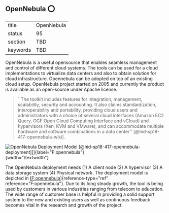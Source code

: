## OpenNebula :o:


|          |            |
| -------- | ---------- |
| title    | OpenNebula |
| status   | 95         |
| section  | TBD        |
| keywords | TBD        |



OpenNebula is a useful opensource that enables seamless management and
control of different cloud systems. The tools can be used for a cloud
implementations to virtualize data centers and also to obtain solution
for cloud infrastructure. Opennebula can be adopted on top of an
existing cloud setup. OpenNebula project started on 2005 and currently
the product is available as an open-source under Apache license.

> ``The toolkit includes features for integration, management,
> scalability, security and accounting. It also claims
> standardization, interoperability and portability, providing cloud
> users and administrators with a choice of several cloud interfaces
> (Amazon EC2 Query, OGF Open Cloud Computing Interface and vCloud)
> and hypervisors (Xen, KVM and VMware), and can accommodate multiple
> hardware and software combinations in a data
> center'' [@hid-sp18-417-opennebula-wiki].



![OpenNebula Deployment
Model [@hid-sp18-417-opennebula-deployment][]{label="F:opennebula"}](images/hid-sp18-417-opennebula.png){width="\textwidth"}

The OpenNebula deployment needs (1) A client node (2) A hypervisor (3) A
data storage system (4) Physical network. The deployment model is
depicted in [\[F:opennebula\]](#F:opennebula){reference-type="ref"
reference="F:opennebula"}. Due to its long steady growth, the tool is
being used by customers in various industries ranging from telecom to
education. The wide range of customer base is helpful in providing a
solid support system to the new and existing users as well as continuous
feedback becomes vital in the research and growth of the project.
